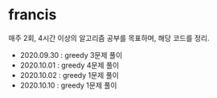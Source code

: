 # francis

매주 2회, 4시간 이상의 알고리즘 공부를 목표하며, 해당 코드를 정리.

- 2020.09.30 : greedy 3문제 풀이
- 2020.10.01 : greedy 4문제 풀이
- 2020.10.02 : greedy 1문제 풀이
- 2020.10.10 : greedy 1문제 풀이

